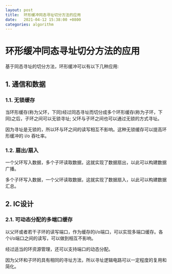 ```yaml
---
layout: post
title:  环形缓冲同态寻址切分方法的应用
date:   2021-04-12 15:38:00 +0800
categories: algorithm
---
```


# 环形缓冲同态寻址切分方法的应用

基于同态寻址的切分方法，环形缓冲可以有以下几种应用: 

## 1. 通信和数据

### 1.1. 无锁缓存

当环形缓存(称为父环，下同)经过同态寻址而切分成多个环形缓存(称为子环，下同)之后，子环之间可以无锁寻址; 父环与子环之间也可以通过无锁的方式寻址。

因为寻址是无锁的，所以环与环之间的读写相互不影响。这种无锁缓存可以提高环形缓冲的 i/o 吞吐率。

### 1.2. 扇出/扇入

一个父环写入数据，多个子环读取数据，这就实现了数据扇出，以此可以构建数据广播。

多个子环写入数据，一个父环读取数据，这就实现了数据扇入，以此可以构建数据汇总。

## 2. IC设计

### 2.1. 可动态分配的多端口缓存

以父环或者若干子环的读写端口，作为缓存的i/o端口，可以实现多端口缓存。各个i/o端口之间的读写，可以做到相互不影响。

经过适当的环资源管理，还可以支持端口的动态分配。

因为父环和子环的具有相同的寻址方法，所以寻址逻辑电路可以一定程度的复用和简化。

